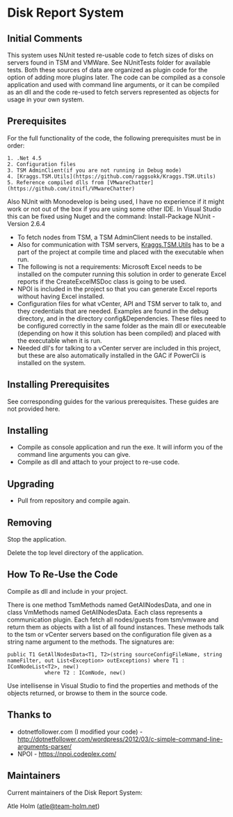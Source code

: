Disk Report System
==================

Initial Comments
----------------

 This system uses NUnit tested re-usable code to fetch sizes of disks on servers found in TSM and VMWare. See NUnitTests folder for available tests. Both these sources of data are organized as plugin code for the option of adding more plugins later. The code can be compiled as a console application and used with command line arguments, or it can be compiled as an dll and the code re-used to fetch servers represented as objects for usage in your own system.


Prerequisites
-------------
For the full functionality of the code, the following prerequisites must be in order:

	1. .Net 4.5
	2. Configuration files 
	3. TSM AdminClient(if you are not running in Debug mode)
	4. [Kraggs.TSM.Utils](https://github.com/raggsokk/Kraggs.TSM.Utils)
	5. Reference compiled dlls from [VMwareChatter] (https://github.com/itnifl/VMwareChatter)
	
Also NUnit with Monodevelop is being used, I have no experience if it might work or not out of the box if you are using some other IDE.
In Visual Studio this can be fixed using Nuget and the command: Install-Package NUnit -Version 2.6.4

* To fetch nodes from TSM, a TSM AdminClient needs to be installed.
* Also for communication with TSM servers, [Kraggs.TSM.Utils](https://github.com/raggsokk/Kraggs.TSM.Utils) has to be a part of the project at compile time and placed with the executable when run.
* The following is not a requirements: Microsoft Excel needs to be installed on the computer running this solution in order to generate Excel reports if the CreateExcelMSDoc class is going to be used.
* NPOI is included in the project so that you can generate Excel reports without having Excel installed.
* Configuration files for what vCenter, API and TSM server to talk to, and they credentials that are needed. Examples are found in the debug directory, and in the directory config&Dependencies. These files need to be configured correctly in the same folder as the main dll or executeable (depending on how it this solution has been compiled) and placed with the executable when it is run.
* Needed dll's for talking to a vCenter server are included in this project, but these are also automatically installed in the GAC if PowerCli is installed on the system.


Installing Prerequisites
------------------------
See corresponding guides for the various prerequisites. These guides are not provided here.

Installing
----------
* Compile as console application and run the exe. It will inform you of the command line arguments you can give. 
* Compile as dll and attach to your project to re-use code.

Upgrading
---------
* Pull from repository and compile again.

Removing
--------
Stop the application.

Delete the top level directory of the application.

How To Re-Use the Code
----------------------
Compile as dll and include in your project. 

There is one method TsmMethods named GetAllNodesData, and one in class VmMethods named GetAllNodesData. Each class represents a communication plugin. Each fetch all nodes/guests from tsm/vmware and return them as objects with a list of all found instances. These methods talk to the tsm or vCenter servers based on the configuration file given as a string name argument to the methods. The signatures are:
```
public T1 GetAllNodesData<T1, T2>(string sourceConfigFileName, string nameFilter, out List<Exception> outExceptions) where T1 : IComNodeList<T2>, new() 
			where T2 : IComNode, new()
```
Use intellisense in Visual Studio to find the properties and methods of the objects returned, or browse to them in the source code.

Thanks to
---------
* dotnetfollower.com (I modified your code) - http://dotnetfollower.com/wordpress/2012/03/c-simple-command-line-arguments-parser/
* NPOI - https://npoi.codeplex.com/

Maintainers
-----------
Current maintainers of the Disk Report System:

Atle Holm (atle@team-holm.net)

